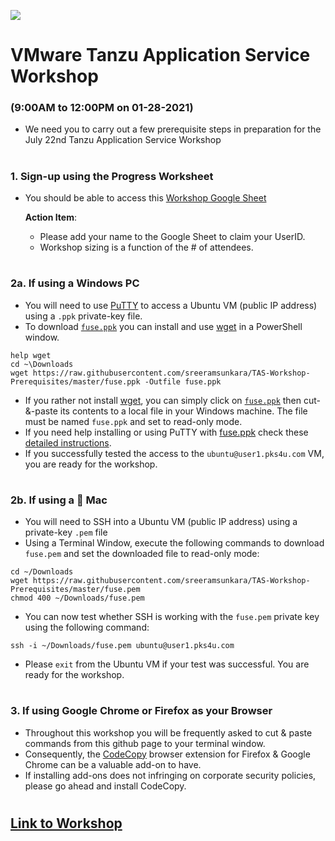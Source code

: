 ![](./images/vmware-logo.png)

# VMware Tanzu Application Service Workshop 
### (9:00AM to 12:00PM on 01-28-2021)

- We need you to carry out a few prerequisite steps in preparation for the July 22nd Tanzu Application Service Workshop

#
### 1. Sign-up using the Progress Worksheet

- You should be able to access this [Workshop Google Sheet](https://docs.google.com/spreadsheets/d/1IRY5QVNfI5fkrqmpbwCagM5kffEysAnsXoYI68mdlKo/edit?usp=sharing) 
    
  **Action Item**:
  - Please add your name to the Google Sheet to claim your UserID.
  - Workshop sizing is a function of the # of attendees.

#
### 2a. If using a Windows PC
- You will need to use [PuTTY](https://github.com/sreeramsunkara/TAS-Workshop-Prerequisites/blob/master/PuTTY_and_SSH.md) to access a Ubuntu VM (public IP address) using a `.ppk` private-key file.
- To download [`fuse.ppk`](https://raw.githubusercontent.com/sreeramsunkara/TAS-Workshop-Prerequisites/master/fuse.ppk) you can install and use [wget](http://downloads.sourceforge.net/gnuwin32/wget-1.11.4-1-setup.exe) in a PowerShell window.
```
help wget
cd ~\Downloads
wget https://raw.githubusercontent.com/sreeramsunkara/TAS-Workshop-Prerequisites/master/fuse.ppk -Outfile fuse.ppk
```
- If you rather not install [wget](http://gnuwin32.sourceforge.net/packages/wget.htm), you can simply click on [`fuse.ppk`](https://raw.githubusercontent.com/sreeramsunkara/TAS-Workshop-Prerequisites/master/fuse.ppk) then cut-&-paste its contents to a local file in your Windows machine. The file must be named `fuse.ppk` and set to read-only mode.
- If you need help installing or using PuTTY with [fuse.ppk](https://raw.githubusercontent.com/sreeramsunkara/TAS-Workshop-Prerequisites/master/fuse.ppk) check these [detailed instructions](https://github.com/sreeramsunkara/TAS-Workshop-Prerequisites/blob/master/PuTTY_and_SSH.md).
- If you successfully tested the access to the `ubuntu@user1.pks4u.com` VM, you are ready for the workshop.

#
### 2b. If using a  Mac 
- You will need to SSH into a Ubuntu VM (public IP address) using a private-key `.pem` file
- Using a Terminal Window, execute the following commands to download `fuse.pem` and set the downloaded file to read-only mode:
```
cd ~/Downloads
wget https://raw.githubusercontent.com/sreeramsunkara/TAS-Workshop-Prerequisites/master/fuse.pem
chmod 400 ~/Downloads/fuse.pem
```
- You can now test whether SSH is working with the `fuse.pem` private key using the following command:
```
ssh -i ~/Downloads/fuse.pem ubuntu@user1.pks4u.com
```
- Please `exit` from the Ubuntu VM if your test was successful. You are ready for the workshop.

#
### 3. If using Google Chrome or Firefox as your Browser

- Throughout this workshop you will be frequently asked to cut & paste commands from this github page to your terminal window.
- Consequently, the [CodeCopy](https://github.com/zenorocha/codecopy#install) browser extension for Firefox & Google Chrome can be a valuable add-on to have. 
- If installing add-ons does not infringing on corporate security policies, please go ahead and install CodeCopy.


#

## [Link to Workshop](https://github.com/sreeramsunkara/TAS-Workshop#vmware-tanzu-application-service-workshop)


